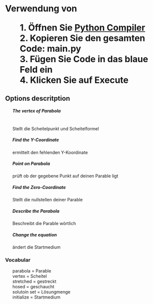 
<h1> Verwendung von </ h1>
<ul>
   1. Öffnen Sie <a href="https://www.tutorialspoint.com/execute_python_online.php"> Python Compiler </a> <br>
   2. Kopieren Sie den gesamten Code: main.py <br>
   3. Fügen Sie Code in das blaue Feld ein  <br>
   4. Klicken Sie auf Execute <br>
</ul>

<h2>Options descritption</h2>
<ul>
  <h5>The vertex of Parabola</h5> <br>
      Stellt die Scheitelpunkt und Scheitelformel
  <h5>Find the Y-Coordinate</h5>
      ermittelt den fehlenden Y-Koordinate
  <h5>Point on Parabola</h5>
      prüft ob der gegebene Punkt auf deinen Parable ligt
  <h5>Find the Zero-Coordinate</h5>
      Stellt die nullstellen deiner Parable
  <h5>Describe the Parabola</h5>
      Beschreibt die Parable wörtlich
  <h5>Change the equation</h5>
      ändert die Startmedium
</ul>

<h3>Vocabular</h3>
<ul>
  parabola = Parable <br>
  vertex = Scheitel <br>
  stretched = gestreckt <br>
  hosed = geschaucht<br>
  solutoin set = Lösungmenge <br>
  initialize = Startmedium <br>
</ul>
